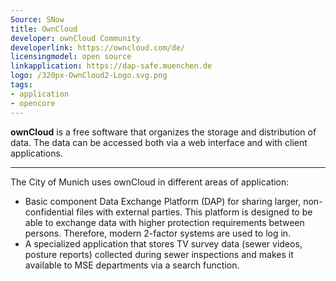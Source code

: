 ```yaml
---
Source: SNow
title: OwnCloud
developer: ownCloud Community
developerlink: https://owncloud.com/de/
licensingmodel: open source
linkapplication: https://dap-safe.muenchen.de
logo: /320px-OwnCloud2-Logo.svg.png
tags:
- application
- opencore
---
```

__ownCloud__ is a free software that organizes the storage and distribution of data.
The data can be accessed both via a web interface and with client applications. 


---

The City of Munich uses ownCloud in different areas of application:

* Basic component Data Exchange Platform (DAP) for sharing larger, non-confidential files with external parties.
This platform is designed to be able to exchange data with higher protection requirements between persons. Therefore, modern 2-factor systems are used to log in.
* A specialized application that stores TV survey data (sewer videos, posture reports) collected during sewer inspections and makes it available to MSE departments via a search function.

